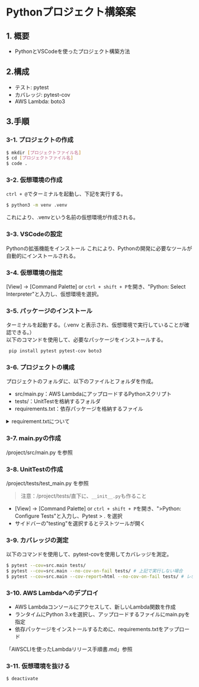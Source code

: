 # Pythonプロジェクト構築案

## 1. 概要
- PythonとVSCodeを使ったプロジェクト構築方法

## 2.構成
- テスト: pytest
- カバレッジ: pytest-cov
- AWS Lambda: boto3

## 3.手順
### 3-1. プロジェクトの作成
```bash
$ mkdir [プロジェクトファイル名]
$ cd [プロジェクトファイル名]
$ code . 
```
### 3-2. 仮想環境の作成
`ctrl + @`でターミナルを起動し、下記を実行する。
```bash
$ python3 -m venv .venv
```
これにより、.venvという名前の仮想環境が作成される。

### 3-3. VSCodeの設定
Pythonの拡張機能をインストール
これにより、Pythonの開発に必要なツールが自動的にインストールされる。

### 3-4. 仮想環境の指定
[View] -> [Command Palette] or `ctrl + shift + P`を開き、"Python: Select Interpreter"と入力し、仮想環境を選択。

### 3-5. パッケージのインストール
ターミナルを起動する。（.venv と表示され、仮想環境で実行していることが確認できる。）  
以下のコマンドを使用して、必要なパッケージをインストールする。
```bash
 pip install pytest pytest-cov boto3
```

### 3-6. プロジェクトの構成
プロジェクトのフォルダに、以下のファイルとフォルダを作成。
- src/main.py：AWS LambdaにアップロードするPythonスクリプト
- tests/：UnitTestを格納するフォルダ
- requirements.txt：依存パッケージを格納するファイル

<details><summary>requirement.txtについて</summary>

```
$ pip freeze > requirements.txt # プロジェクトの依存関係を出力
$ pip install -r requirements.txt # requirement.txtに記載されたパッケージをインストール
```
参考：https://qiita.com/sakusaku12/items/21083c73c8afa4f6c78d
</details>



### 3-7. main.pyの作成  
/project/src/main.py を参照

### 3-8. UnitTestの作成  
/project/tests/test_main.py を参照  
> 注意：/project/tests/直下に、`__init__.py`も作ること  

- [View] -> [Command Palette] or `ctrl + shift + P`を開き、">Python: Configure Tests"と入力し、Pytest > . を選択  
- サイドバーの"testing"を選択するとテストツールが開く  


### 3-9. カバレッジの測定
以下のコマンドを使用して、pytest-covを使用してカバレッジを測定。
```bash
$ pytest --cov=src.main tests/
$ pytest --cov=src.main --no-cov-on-fail tests/ # 上記で実行しない場合
$ pytest --cov=src.main --cov-report=html --no-cov-on-fail tests/ # レポート出力したい場合
```

### 3-10. AWS Lambdaへのデプロイ
- AWS Lambdaコンソールにアクセスして、新しいLambda関数を作成
- ランタイムにPython 3.xを選択し、アップロードするファイルにmain.pyを指定
- 依存パッケージをインストールするために、requirements.txtをアップロード

「AWSCLIを使ったLambdaリリース手順書.md」参照

### 3-11. 仮想環境を抜ける
```bash
$ deactivate
```
